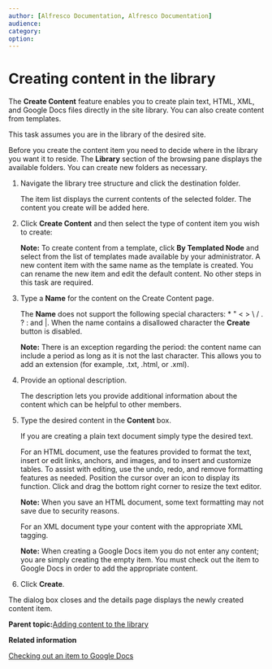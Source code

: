 ```yaml
---
author: [Alfresco Documentation, Alfresco Documentation]
audience: 
category: 
option: 
---
```


# Creating content in the library

The **Create Content** feature enables you to create plain text, HTML, XML, and Google Docs files directly in the site library. You can also create content from templates.

This task assumes you are in the library of the desired site.

Before you create the content item you need to decide where in the library you want it to reside. The **Library** section of the browsing pane displays the available folders. You can create new folders as necessary.

1.  Navigate the library tree structure and click the destination folder.

    The item list displays the current contents of the selected folder. The content you create will be added here.

2.  Click **Create Content** and then select the type of content item you wish to create:

    **Note:** To create content from a template, click **By Templated Node** and select from the list of templates made available by your administrator. A new content item with the same name as the template is created. You can rename the new item and edit the default content. No other steps in this task are required.

3.  Type a **Name** for the content on the Create Content page.

    The **Name** does not support the following special characters: \* " < \> \\ / . ? : and \|. When the name contains a disallowed character the **Create** button is disabled.

    **Note:** There is an exception regarding the period: the content name can include a period as long as it is not the last character. This allows you to add an extension \(for example, .txt, .html, or .xml\).

4.  Provide an optional description.

    The description lets you provide additional information about the content which can be helpful to other members.

5.  Type the desired content in the **Content** box.

    If you are creating a plain text document simply type the desired text.

    For an HTML document, use the features provided to format the text, insert or edit links, anchors, and images, and to insert and customize tables. To assist with editing, use the undo, redo, and remove formatting features as needed. Position the cursor over an icon to display its function. Click and drag the bottom right corner to resize the text editor.

    **Note:** When you save an HTML document, some text formatting may not save due to security reasons.

    For an XML document type your content with the appropriate XML tagging.

    **Note:** When creating a Google Docs item you do not enter any content; you are simply creating the empty item. You must check out the item to Google Docs in order to add the appropriate content.

6.  Click **Create**.


The dialog box closes and the details page displays the newly created content item.

**Parent topic:**[Adding content to the library](../concepts/library-add-content-intro.md)

**Related information**  


[Checking out an item to Google Docs](library-item-google-checkout.md)

